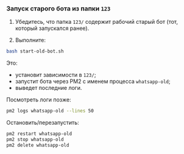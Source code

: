 ### Запуск старого бота из папки `123`

1) Убедитесь, что папка `123/` содержит рабочий старый бот (тот, который запускался ранее).

2) Выполните:

```bash
bash start-old-bot.sh
```

Это:
- установит зависимости в `123/`;
- запустит бота через PM2 с именем процесса `whatsapp-old`;
- выведет последние логи.

Посмотреть логи позже:

```bash
pm2 logs whatsapp-old --lines 50
```

Остановить/перезапустить:

```bash
pm2 restart whatsapp-old
pm2 stop whatsapp-old
pm2 delete whatsapp-old
```


